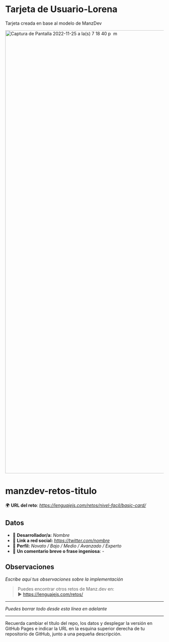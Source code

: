 # Tarjeta de Usuario-Lorena
Tarjeta creada en base al modelo de ManzDev


<img width="1409" alt="Captura de Pantalla 2022-11-25 a la(s) 7 18 40 p  m" src="https://user-images.githubusercontent.com/114018284/204065261-d34afa41-4f55-4ed4-a2f0-640cd2d11bf9.png">





# manzdev-retos-titulo

🌍 **URL del reto**: *https://lenguajejs.com/retos/nivel-facil/basic-card/*

## Datos

- 🦄 **Desarrollador/a:** *Nombre*
- 🐇 **Link a red social:** *https://twitter.com/nombre*
- 🦾 **Perfil:** *Novato / Bajo / Medio / Avanzado / Experto*
- 💬 **Un comentario breve o frase ingeniosa**: *-*

## Observaciones

*Escribe aquí tus observaciones sobre la implementación*

> Puedes encontrar otros retos de Manz.dev en: <br>▶ https://lenguajejs.com/retos/

---
*Puedes borrar todo desde esta línea en adelante*

---

Recuerda cambiar el título del repo, los datos y desplegar la versión en GitHub Pages e indicar la URL en la esquina superior derecha de tu repositorio de GitHub, junto a una pequeña descripción.
